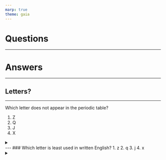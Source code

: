 ```yaml
---
marp: true
theme: gaia
---
```

# Questions
---
# Answers
---
## Letters?
---
Which letter does not appear in the periodic table?
1. Z
2. Q
3. J
4. X

<details>
<summary></summary>
  
- 3. J

</details>
---
### Which letter is least used in written English?
1. z
2. q
3. j
4. x

<details>
<summary></summary>
  
- 1. Z

</details>

